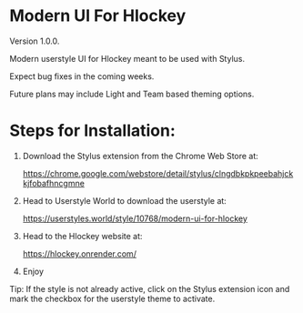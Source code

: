 # Modern UI For Hlockey
Version 1.0.0.

Modern userstyle UI for Hlockey meant to be used with Stylus.

Expect bug fixes in the coming weeks.

Future plans may include Light and Team based theming options.

# Steps for Installation:

1. Download the Stylus extension from the Chrome Web Store at:
  
   https://chrome.google.com/webstore/detail/stylus/clngdbkpkpeebahjckkjfobafhncgmne

2. Head to Userstyle World to download the userstyle at:

   https://userstyles.world/style/10768/modern-ui-for-hlockey

3. Head to the Hlockey website at:
    
   https://hlockey.onrender.com/
   
4. Enjoy

Tip: If the style is not already active, click on the Stylus extension icon and mark the checkbox for the userstyle theme to activate.
